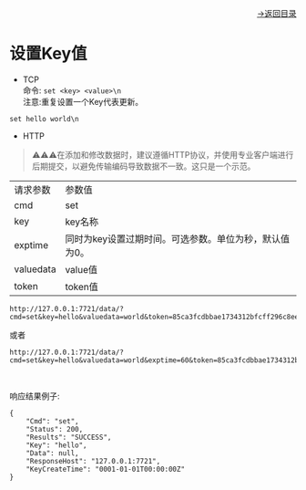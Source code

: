 [<p align="right">->返回目录</p>](../0.directory.md)

# 设置Key值  

* TCP  
命令: `set <key> <value>\n`  
注意:重复设置一个Key代表更新。
~~~shell
set hello world\n
~~~

* HTTP 
>⚠⚠⚠在添加和修改数据时，建议遵循HTTP协议，并使用专业客户端进行后期提交，以避免传输编码导致数据不一致。这只是一个示范。  
 
<table>
    <tr>
        <td>请求参数</td>
        <td>参数值</td>
    </tr>
    <tr>
        <td>cmd</td>
        <td>set</td>
    </tr>
    <tr>
        <td>key</td>
        <td>key名称</td>
    </tr> 
    <tr>
        <td>exptime</td>
        <td>同时为key设置过期时间。可选参数。单位为秒，默认值为0。</td>
    </tr> 
    <tr>
        <td>valuedata</td>
        <td>value值</td>
    </tr>  
    <tr>
        <td>token</td>
        <td>token值</td>
    </tr> 
 
</table> 

~~~shell
http://127.0.0.1:7721/data/?cmd=set&key=hello&valuedata=world&token=85ca3fcdbbae1734312bfcff296c8eea
~~~
或者  
~~~shell
http://127.0.0.1:7721/data/?cmd=set&key=hello&valuedata=world&exptime=60&token=85ca3fcdbbae1734312bfcff296c8eea
~~~
<br>

响应结果例子:
~~~shell
{
    "Cmd": "set",
    "Status": 200,
    "Results": "SUCCESS",
    "Key": "hello",
    "Data": null,
    "ResponseHost": "127.0.0.1:7721",
    "KeyCreateTime": "0001-01-01T00:00:00Z"
}
~~~